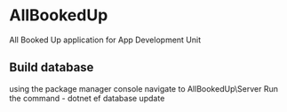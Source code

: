 # AllBookedUp
All Booked Up application for App Development Unit

## Build database

using the package manager console navigate to AllBookedUp\Server
Run the command - dotnet ef database update